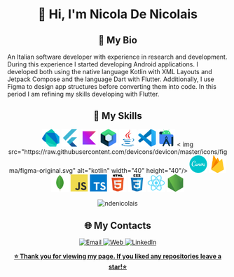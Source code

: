 <!-- Title -->
<h1 align="center">👋 Hi, I'm Nicola De Nicolais</h1>

<!-- About Me -->
<h2 align="center">📌 My Bio</h2>
An Italian software developer with experience in research and development. During this experience I started developing Android applications. I developed both using the native language Kotlin with XML Layouts and Jetpack Compose and the language Dart with Flutter. Additionally, I use Figma to design app structures before converting them into code. In this period I am refining my skills developing with Flutter.

<!-- Tech Stack -->
<h2 align="center">🚀 My Skills</h2>
<p align="center">
<img src="https://raw.githubusercontent.com/devicons/devicon/master/icons/dart/dart-original.svg" alt="flutter" width="40" height="40"/>
<img src="https://raw.githubusercontent.com/devicons/devicon/master/icons/flutter/flutter-original.svg" alt="flutter" width="40" height="40"/>
<img src="https://raw.githubusercontent.com/devicons/devicon/master/icons/kotlin/kotlin-original.svg" alt="kotlin" width="40" height="40"/>
<img src="https://raw.githubusercontent.com/devicons/devicon/master/icons/jetpackcompose/jetpackcompose-original.svg" alt="kotlin" width="40" height="40"/>
<img src="https://raw.githubusercontent.com/devicons/devicon/master/icons/java/java-original.svg" alt="flutter" width="40" height="40"/>
<img src="https://raw.githubusercontent.com/devicons/devicon/master/icons/vscode/vscode-original.svg" alt="flutter" width="40" height="40"/>
<img src="https://raw.githubusercontent.com/devicons/devicon/master/icons/androidstudio/androidstudio-original.svg" alt="flutter" width="40" height="40"/>
<
img src="https://raw.githubusercontent.com/devicons/devicon/master/icons/figma/figma-original.svg" alt="kotlin" width="40" height="40"/>
<img src="https://raw.githubusercontent.com/devicons/devicon/master/icons/canva/canva-original.svg" alt="kotlin" width="40" height="40"/>
<img src="https://raw.githubusercontent.com/devicons/devicon/master/icons/firebase/firebase-original.svg" alt="flutter" width="40" height="40"/>
<img src="https://raw.githubusercontent.com/devicons/devicon/master/icons/mongodb/mongodb-original.svg" alt="flutter" width="40" height="40"/>
<img src="https://raw.githubusercontent.com/devicons/devicon/master/icons/javascript/javascript-original.svg" alt="javascript" width="40" height="40"/>
<img src="https://raw.githubusercontent.com/devicons/devicon/master/icons/typescript/typescript-original.svg" alt="typescript" width="40" height="40"/>
<img src="https://raw.githubusercontent.com/devicons/devicon/master/icons/html5/html5-original-wordmark.svg" alt="html5" width="40" height="40"/>
<img src="https://raw.githubusercontent.com/devicons/devicon/master/icons/css3/css3-original-wordmark.svg" alt="css3" width="40" height="40"/>
<img src="https://raw.githubusercontent.com/devicons/devicon/master/icons/react/react-original.svg" alt="react" width="40" height="40"/>
<img src="https://raw.githubusercontent.com/devicons/devicon/master/icons/nodejs/nodejs-original.svg" alt="nodejs" width="40" height="40"/>

<p align="center">
<img align="center" src="https://github-readme-stats.vercel.app/api/top-langs?username=ndenicolais&show_icons=true&locale=en&layout=compact" alt="ndenicolais" /></p>
</p>

<!-- Let's Connect -->
<h2 align="center">🌐 My Contacts</h2>

<p align="center">
  <a href="mailto:n.denicolais@outlook.it"><img alt="Email" src="https://cdn-icons-png.flaticon.com/512/732/732223.png" width="40" height="40"/>
  <a href="https://ndenicolais.github.io"><img alt="Web" src="https://cdn-icons-png.flaticon.com/512/733/733553.png" width="40" height="40"/>
  <a href="https://it.linkedin.com/in/nicoladenicolais"><img alt="LinkedIn" src="https://cdn-icons-png.flaticon.com/512/3670/3670167.png" width="40" height="40"/>
</p>

<!-- Footer -->
<p align="center">
  <strong>⭐️ Thank you for viewing my page. If you liked any repositories leave a star!⭐️</strong>
</p>
